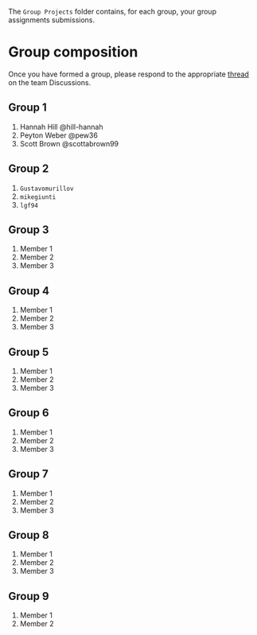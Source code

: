 
The `Group Projects` folder contains, for each group, your group assignments submissions.

# Group composition

Once you have formed a group, please respond to the appropriate [thread](https://github.com/orgs/gui2de/teams/ppol768-spring23/discussions/2) on the team Discussions. 

## Group 1
1. Hannah Hill @hill-hannah
1. Peyton Weber @pew36
1. Scott Brown @scottabrown99

## Group 2
1. `Gustavomurillov`
1. `mikegiunti`
1. `lgf94`

## Group 3
1. Member 1
1. Member 2
1. Member 3

## Group 4
1. Member 1
1. Member 2
1. Member 3

## Group 5
1. Member 1
1. Member 2
1. Member 3

## Group 6
1. Member 1
1. Member 2
1. Member 3

## Group 7
1. Member 1
1. Member 2
1. Member 3

## Group 8
1. Member 1
1. Member 2
1. Member 3

## Group 9
1. Member 1
1. Member 2
